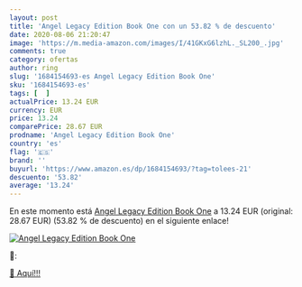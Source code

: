 ```yaml
---
layout: post
title: 'Angel Legacy Edition Book One con un 53.82 % de descuento'
date: 2020-08-06 21:20:47
image: 'https://m.media-amazon.com/images/I/41GKxG6lzhL._SL200_.jpg'
comments: true
category: ofertas
author: ring
slug: '1684154693-es Angel Legacy Edition Book One'
sku: '1684154693-es'
tags: [  ]
actualPrice: 13.24 EUR
currency: EUR
price: 13.24
comparePrice: 28.67 EUR
prodname: 'Angel Legacy Edition Book One'
country: 'es'
flag: '🇪🇸'
brand: ''
buyurl: 'https://www.amazon.es/dp/1684154693/?tag=tolees-21'
descuento: '53.82'
average: '13.24'
---
```


En este momento está [Angel Legacy Edition Book One](https://www.amazon.es/dp/1684154693/?tag=tolees-21) a 13.24 EUR (original: 28.67 EUR) (53.82 %  de descuento) en el siguiente enlace!

[![Angel Legacy Edition Book One](https://m.media-amazon.com/images/I/41GKxG6lzhL._SL200_.jpg)](https://www.amazon.es/dp/1684154693/?tag=tolees-21)

🔎:


[🛒 Aquí!!!](https://www.amazon.es/dp/1684154693/?tag=tolees-21)
